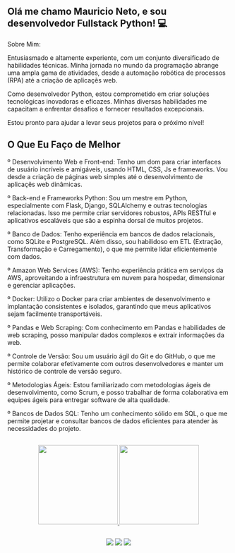 ## Olá me chamo Mauricio Neto, e sou desenvolvedor Fullstack Python! 💻
Sobre Mim:

Entusiasmado e altamente experiente, com um conjunto diversificado de habilidades técnicas. Minha jornada no mundo da programação abrange uma ampla gama de atividades, desde a automação robótica de processos (RPA) até a criação de aplicaçẽs web.

Como desenvolvedor Python, estou comprometido em criar soluções tecnológicas inovadoras e eficazes. Minhas diversas habilidades me capacitam a enfrentar desafios e fornecer resultados excepcionais.

Estou pronto para ajudar a levar seus projetos para o próximo nível!

## O Que Eu Faço de Melhor
º Desenvolvimento Web e Front-end: Tenho um dom para criar interfaces de usuário incríveis e amigáveis, usando HTML, CSS, Js e frameworks. Vou desde a criação de páginas web simples até o desenvolvimento de aplicaçẽs web dinâmicas.

º Back-end e Frameworks Python: Sou um mestre em Python, especialmente com Flask, Django, SQLAlchemy e outras tecnologias relacionadas. Isso me permite criar servidores robustos, APIs RESTful e aplicativos escaláveis que são a espinha dorsal de muitos projetos.

º Banco de Dados: Tenho experiência em bancos de dados relacionais, como SQLite e PostgreSQL. Além disso, sou habilidoso em ETL (Extração, Transformação e Carregamento), o que me permite lidar eficientemente com dados.

º Amazon Web Services (AWS): Tenho experiência prática em serviços da AWS, aproveitando a infraestrutura em nuvem para hospedar, dimensionar e gerenciar aplicações.

º Docker: Utilizo o Docker para criar ambientes de desenvolvimento e implantação consistentes e isolados, garantindo que meus aplicativos sejam facilmente transportáveis.

º Pandas e Web Scraping: Com conhecimento em Pandas e habilidades de web scraping, posso manipular dados complexos e extrair informações da web.

º Controle de Versão: Sou um usuário ágil do Git e do GitHub, o que me permite colaborar efetivamente com outros desenvolvedores e manter um histórico de controle de versão seguro.

º Metodologias Ágeis: Estou familiarizado com metodologias ágeis de desenvolvimento, como Scrum, e posso trabalhar de forma colaborativa em equipes ágeis para entregar software de alta qualidade.

º Bancos de Dados SQL: Tenho um conhecimento sólido em SQL, o que me permite projetar e consultar bancos de dados eficientes para atender às necessidades do projeto.

##

<div align="center">
 <a href="https://github.com/XNetoX">
 <img height="180em" src="https://github-readme-stats.vercel.app/api?username=XNetoX&show_icons=true&theme=dark&include_all_commits=true&count_private=true"/>
  <img height="180em" src="https://github-readme-stats.vercel.app/api/top-langs/?username=XNetoX&layout=compact&langs_count=7&theme=dark"/>
</div>

##

<div align="center">
 <a href="https://www.linkedin.com/in/mauricionetodev/" target="_blank"><img src="https://img.shields.io/badge/LinkedIn-0077B5?style=for-the-badge&logo=linkedin&logoColor=white" target="_blank"></a>
 <a href = "mailto:programanetox@gmail.com"><img src="https://img.shields.io/badge/Gmail-D14836?style=for-the-badge&logo=gmail&logoColor=white" target="_blank"></a>
 <a href = "https://api.whatsapp.com/send?phone=5511939499838"><img src="https://img.shields.io/badge/WhatsApp-25D366?style=for-the-badge&logo=whatsapp&logoColor=white" target="_blank"></a>
 </div>

